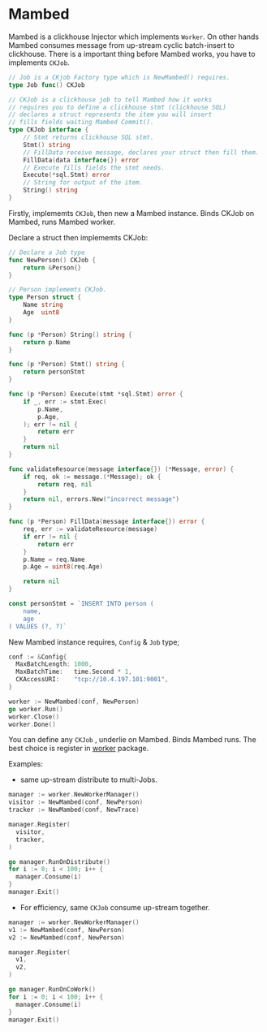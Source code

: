 # Mambed

Mambed is a clickhouse Injector which implements `Worker`. On other hands Mambed consumes message from up-stream cyclic batch-insert to clickhouse. There is a important thing before Mambed works, you have to implements `CKJob`.

```go 
// Job is a CKjob Factory type which is NewMambed() requires.
type Job func() CKJob

// CKJob is a clickhouse job to tell Mambed how it works
// requires you to define a clickhouse stmt (clickhouse SQL)
// declares a struct represents the item you will insert
// fills fields waiting Mambed Commit().
type CKJob interface {
	// Stmt returns clickhouse SQL stmt.
	Stmt() string
	// FillData receive message, declares your struct then fill them.
	FillData(data interface{}) error
	// Execute fills fields the stmt needs.
	Execute(*sql.Stmt) error
	// String for output of the item.
	String() string
}
```



Firstly, implememts `CKJob`, then new a Mambed instance. Binds CKJob on Mambed, runs Mambed worker.

Declare a struct then implememts CKJob:

```go
// Declare a Job type
func NewPerson() CKJob {
	return &Person{}
}

// Person implememts CKJob.
type Person struct {
	Name string
	Age  uint8
}

func (p *Person) String() string {
	return p.Name
}

func (p *Person) Stmt() string {
	return personStmt
}

func (p *Person) Execute(stmt *sql.Stmt) error {
	if _, err := stmt.Exec(
		p.Name,
		p.Age,
	); err != nil {
		return err
	}
	return nil
}

func validateResource(message interface{}) (*Message, error) {
	if req, ok := message.(*Message); ok {
		return req, nil
	}
	return nil, errors.New("incorrect message")
}

func (p *Person) FillData(message interface{}) error {
	req, err := validateResource(message)
	if err != nil {
		return err
	}
	p.Name = req.Name
	p.Age = uint8(req.Age)

	return nil
}

const personStmt = `INSERT INTO person (
	name, 
	age
) VALUES (?, ?)`
```



New Mambed instance requires, `Config` & `Job` type; 

```go
conf := &Config{
  MaxBatchLength: 1000,
  MaxBatchTime:   time.Second * 1,
  CKAccessURI:    "tcp://10.4.197.101:9001",
}

worker := NewMambed(conf, NewPerson)
go worker.Run()
worker.Close()
worker.Done()
```



You can define any `CKJob` , underlie on Mambed. Binds Mambed runs.  The best choice is register in [worker](https://github.com/LiangXianSen/worker-manager) package.

 Examples:

- same up-stream distribute to multi-Jobs.

```go
manager := worker.NewWorkerManager()
visitor := NewMambed(conf, NewPerson)
tracker := NewMambed(conf, NewTrace)

manager.Register(
  visitor,
  tracker,
)

go manager.RunOnDistribute()
for i := 0; i < 100; i++ {
  manager.Consume(i)
}
manager.Exit()
```

- For efficiency, same `CKJob` consume up-stream together.

```go
manager := worker.NewWorkerManager()
v1 := NewMambed(conf, NewPerson)
v2 := NewMambed(conf, NewPerson)

manager.Register(
  v1,
  v2,
)

go manager.RunOnCoWork()
for i := 0; i < 100; i++ {
  manager.Consume(i)
}
manager.Exit()
```


